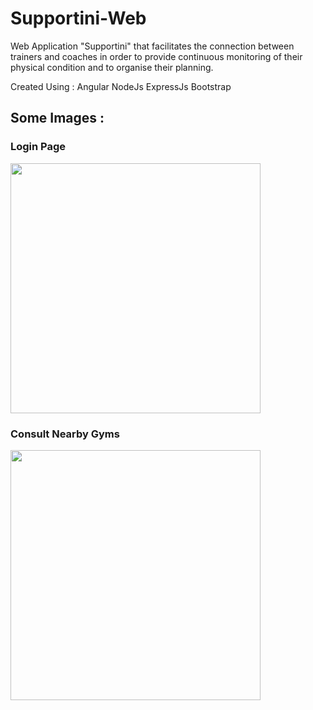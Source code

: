 # Supportini-Web
Web Application "Supportini" that facilitates the connection between trainers and coaches in order to provide continuous monitoring of their physical condition and to organise their planning. 

Created Using :
Angular 
NodeJs ExpressJs
Bootstrap

## Some Images : 
### Login Page
<img src = "https://user-images.githubusercontent.com/110169371/209474318-3a94c35f-fbee-48cc-9240-3de302e51f32.png" width="400">

### Consult Nearby Gyms 

<img src = "https://user-images.githubusercontent.com/110169371/209474378-a113228a-15bc-4c05-8fe9-955000dc4882.png" width="400">

